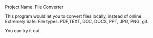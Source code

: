 Project Name: File Converter

This program would let you to convert files locally, instead of online. Extremely Safe.
File types: PDF,TEXT, DOC, DOCX, PPT, JPG, PNG, gif.

You can try it out.
